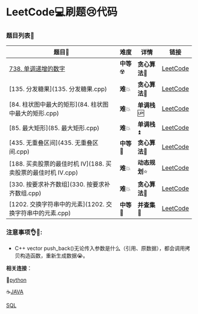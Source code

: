# LeetCode:computer:刷题:cry:代码



### 题目列表:page_facing_up:

| 题目:card_index:                                             | 难度                     | 详情                        | 链接                                                         |
| ------------------------------------------------------------ | ------------------------ | --------------------------- | ------------------------------------------------------------ |
| [738. 单调递增的数字](738.%20单调递增的数字.cpp)             | **中等**:radioactive:    | **贪心算法**:bear:          | [LeetCode](https://leetcode-cn.com/problems/monotone-increasing-digits/) |
| [135. 分发糖果](135. 分发糖果.cpp)                           | **难**:boom:             | **贪心算法**:bear:          | [LeetCode](https://leetcode-cn.com/problems/candy/submissions/) |
| [84. 柱状图中最大的矩形](84. 柱状图中最大的矩形.cpp)         | **难**:boom:             | **单调栈**:up:              | [LeetCode](https://leetcode-cn.com/problems/largest-rectangle-in-histogram/) |
| [85. 最大矩形](85. 最大矩形.cpp)                             | **难**:boom:             | **单调栈**:arrow_double_up: | [LeetCode](https://leetcode-cn.com/problems/maximal-rectangle/) |
| [435. 无重叠区间](435. 无重叠区间.cpp)                       | **中等**:low_brightness: | **贪心算法**:bear:          | [LeetCode](https://leetcode-cn.com/problems/non-overlapping-intervals/) |
| [188. 买卖股票的最佳时机 IV](188. 买卖股票的最佳时机 IV.cpp) | **难**:boom:             | **动态规划**:star:          | [LeetCode](https://leetcode-cn.com/problems/best-time-to-buy-and-sell-stock-iv/submissions/) |
| [330. 按要求补齐数组](330. 按要求补齐数组.cpp)               | **难**:boom:             | **贪心算法**:bear:          | [LeetCode](https://leetcode-cn.com/problems/patching-array/) |
| [1202. 交换字符串中的元素](1202. 交换字符串中的元素.cpp)     | **中等**:low_brightness: | **并查集**:unicorn:         | [LeetCode](https://leetcode-cn.com/problems/smallest-string-with-swaps/) |





### 注意事项:ok_hand::eyes::

* C++ vector push_back()无论传入参数是什么（引用、原数据），都会调用拷贝构造函数，重新生成数据:sob:。​

    

**相关连接**：

:snake:[python](https://github.com/baowj-678/python/tree/master/LeetCode)

:coffee:[JAVA](https://github.com/baowj-678/JAVA/tree/master/Leet_Code)

[SQL](https://github.com/baowj-678/python/tree/master/LeetCode/SQL)